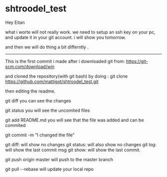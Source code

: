 # shtroodel_test

Hey Eitan 

what i worte will not really work.
we need to setup an ssh key on your pc, and update it in your git account. 
i will show you tomorrow.

and then we will do thing a bit differntly .


-----------------------
This is the first commit i made after i downloaded git
from: https://git-scm.com/download/win

and cloned the repository(with git bash) by doing : 
git clone https://github.com/mattigot/shtroodel_test.git

then editing the readme.


git diff
you can see the changes

git status
you will see the uncomited files

git add README.md
you will see that the file was added and can be commited

git commit -m "I changed the file"

git diff: will show no changes
git status: will also show no changes
git log: will show the last commit msg
git show: will show the last commit.


git push origin master
will push to the master branch

git pull --rebase
will update your local repo
